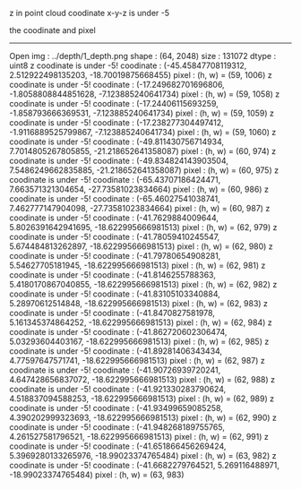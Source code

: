 z in point cloud coodinate x-y-z is under -5

the coodinate and pixel

---

Open img : ../depth/1_depth.png
shape : (64, 2048) size : 131072 dtype : uint8
z coodinate is under -5!
coodinate : (-45.45847708119312, 2.512922498135203, -18.70019875668455)
pixel : (h, w) = (59, 1006)
z coodinate is under -5!
coodinate : (-17.249682701696806, -1.8058808844851628, -7.123885240641734)
pixel : (h, w) = (59, 1058)
z coodinate is under -5!
coodinate : (-17.24406115693259, -1.858793666369531, -7.123885240641734)
pixel : (h, w) = (59, 1059)
z coodinate is under -5!
coodinate : (-17.238277304497412, -1.9116889525799867, -7.123885240641734)
pixel : (h, w) = (59, 1060)
z coodinate is under -5!
coodinate : (-49.811430756714934, 7.7014805267805855, -21.218652641358087)
pixel : (h, w) = (60, 974)
z coodinate is under -5!
coodinate : (-49.834824143903504, 7.5486249662835885, -21.218652641358087)
pixel : (h, w) = (60, 975)
z coodinate is under -5!
coodinate : (-65.43707186424471, 7.663571321304654, -27.73581023834664)
pixel : (h, w) = (60, 986)
z coodinate is under -5!
coodinate : (-65.46027541038741, 7.462777147904098, -27.73581023834664)
pixel : (h, w) = (60, 987)
z coodinate is under -5!
coodinate : (-41.7629884009644, 5.8026391642941695, -18.622995666981513)
pixel : (h, w) = (62, 979)
z coodinate is under -5!
coodinate : (-41.78059410245547, 5.674484813262897, -18.622995666981513)
pixel : (h, w) = (62, 980)
z coodinate is under -5!
coodinate : (-41.79780654908281, 5.54627705181945, -18.622995666981513)
pixel : (h, w) = (62, 981)
z coodinate is under -5!
coodinate : (-41.8146255788363, 5.4180170867040855, -18.622995666981513)
pixel : (h, w) = (62, 982)
z coodinate is under -5!
coodinate : (-41.83105103340884, 5.28970612514848, -18.622995666981513)
pixel : (h, w) = (62, 983)
z coodinate is under -5!
coodinate : (-41.8470827581978, 5.161345374864252, -18.622995666981513)
pixel : (h, w) = (62, 984)
z coodinate is under -5!
coodinate : (-41.862720602306474, 5.03293604403167, -18.622995666981513)
pixel : (h, w) = (62, 985)
z coodinate is under -5!
coodinate : (-41.89281406343434, 4.77597647571741, -18.622995666981513)
pixel : (h, w) = (62, 987)
z coodinate is under -5!
coodinate : (-41.90726939720241, 4.647428656837072, -18.622995666981513)
pixel : (h, w) = (62, 988)
z coodinate is under -5!
coodinate : (-41.921330283790624, 4.518837094588253, -18.622995666981513)
pixel : (h, w) = (62, 989)
z coodinate is under -5!
coodinate : (-41.93499659085258, 4.390202999323693, -18.622995666981513)
pixel : (h, w) = (62, 990)
z coodinate is under -5!
coodinate : (-41.948268189755765, 4.261527581796521, -18.622995666981513)
pixel : (h, w) = (62, 991)
z coodinate is under -5!
coodinate : (-41.651866456269424, 5.3969280133265976, -18.99023374765484)
pixel : (h, w) = (63, 982)
z coodinate is under -5!
coodinate : (-41.6682279764521, 5.269116488971, -18.99023374765484)
pixel : (h, w) = (63, 983)
